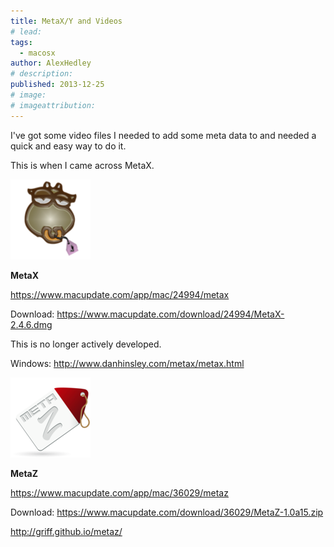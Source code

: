 ```yaml
---
title: MetaX/Y and Videos
# lead:
tags:
  - macosx
author: AlexHedley
# description:
published: 2013-12-25
# image:
# imageattribution:
---
```


I've got some video files I needed to add some meta data to and needed a quick and easy way to do it.

This is when I came across MetaX.

![MetaX](images/24994.png "MetaX")

**MetaX**

https://www.macupdate.com/app/mac/24994/metax

Download: https://www.macupdate.com/download/24994/MetaX-2.4.6.dmg

This is no longer actively developed.

Windows: http://www.danhinsley.com/metax/metax.html

![MetaZ](images/36029.png "MetaZ")

**MetaZ**

https://www.macupdate.com/app/mac/36029/metaz

Download: https://www.macupdate.com/download/36029/MetaZ-1.0a15.zip

http://griff.github.io/metaz/
